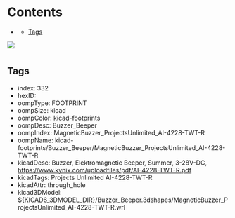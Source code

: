 



Contents
========

* [](#)
	* [Tags](#tags)
  
![][im]
# 

## Tags

- index: 332
- hexID: 
- oompType: FOOTPRINT
- oompSize: kicad
- oompColor: kicad-footprints
- oompDesc: Buzzer_Beeper
- oompIndex: MagneticBuzzer_ProjectsUnlimited_AI-4228-TWT-R
- oompName: kicad-footprints/Buzzer_Beeper/MagneticBuzzer_ProjectsUnlimited_AI-4228-TWT-R
- kicadDesc: Buzzer, Elektromagnetic Beeper, Summer, 3-28V-DC, https://www.kynix.com/uploadfiles/pdf/AI-4228-TWT-R.pdf
- kicadTags: Projects Unlimited AI-4228-TWT-R
- kicadAttr: through_hole
- kicad3DModel: ${KICAD6_3DMODEL_DIR}/Buzzer_Beeper.3dshapes/MagneticBuzzer_ProjectsUnlimited_AI-4228-TWT-R.wrl



[im]: image.png
